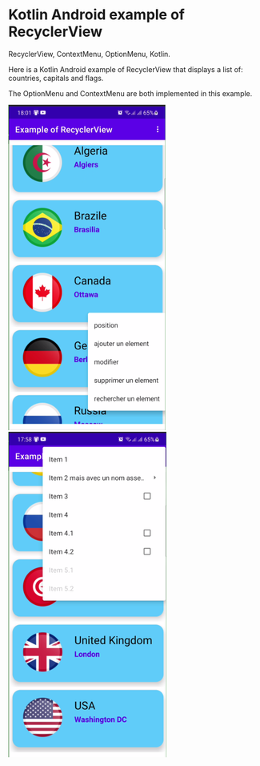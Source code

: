 #  Kotlin Android example of RecyclerView 
RecyclerView, ContextMenu, OptionMenu, Kotlin.


Here is a Kotlin Android example of RecyclerView that displays a list of: countries, capitals and flags.

The OptionMenu and ContextMenu are both implemented in this example.


![alt text](https://github.com/myyoucef/exa_RecyclerV_kt/blob/c95864604759bd2ef06b5a47e90017a2bbad0062/Capture1.png?raw=true)
![alt text](https://github.com/myyoucef/exa_RecyclerV_kt/blob/f8a4158c068458a3db5cd2c02e267cd4d968dc87/Capture2.png?raw=true)
